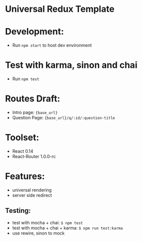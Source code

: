 # Universal Redux Template

# Development:
- Run `npm start` to host dev environment

# Test with karma, sinon and chai
- Run `npm test`


# Routes Draft:
- Intro page: `{base_url}`
- Question Page: `{base_url}/q/:id/:question-title`

# Toolset:
- React 0.14
- React-Router 1.0.0-rc

# Features:
- universal rendering
- server side redirect


## Testing:
- test with mocha + chai: `$ npm test`
- test with mocha + chai + karma: `$ npm run test:karma`
- use rewire, sinon to mock
